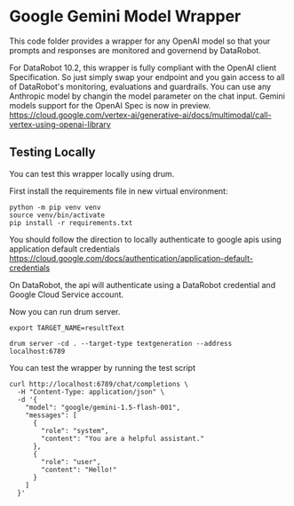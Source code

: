 # Google Gemini Model Wrapper 

This code folder provides a wrapper for any OpenAI model so that your prompts and responses are monitored and governend by DataRobot. 

For DataRobot 10.2, this wrapper is fully compliant with the OpenAI client Specification. So just simply swap your endpoint and you gain access to all of DataRobot's monitoring, evaluations and guardrails. You can use any Anthropic model by changin the model parameter on the chat input. Gemini models support 
for the OpenAI Spec is now in preview. https://cloud.google.com/vertex-ai/generative-ai/docs/multimodal/call-vertex-using-openai-library

## Testing Locally

You can test this wrapper locally using drum. 

First install the requirements file in new virtual environment:

```
python -m pip venv venv
source venv/bin/activate
pip install -r requirements.txt
```

You should follow the direction to locally authenticate to google apis using application default credentials
https://cloud.google.com/docs/authentication/application-default-credentials

On DataRobot, the api will authenticate using a DataRobot credential and Google Cloud Service account. 

Now you can run drum server. 

```
export TARGET_NAME=resultText

drum server -cd . --target-type textgeneration --address localhost:6789
```

You can test the wrapper by running the test script

```
curl http://localhost:6789/chat/completions \
  -H "Content-Type: application/json" \
  -d '{
    "model": "google/gemini-1.5-flash-001",
    "messages": [
      {
        "role": "system",
        "content": "You are a helpful assistant."
      },
      {
        "role": "user",
        "content": "Hello!"
      }
    ]
  }'

```



